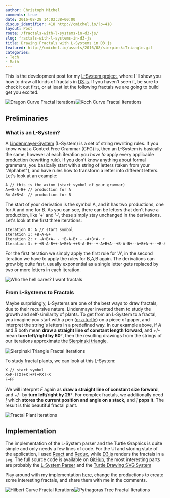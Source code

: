 ```yaml
---
author: Christoph Michel
comments: true
date: 2016-08-28 14:03:38+00:00
disqus_identifier: 418 http://cmichel.io/?p=418
layout: Post
route: /fractals-with-l-systems-in-d3-js/
slug: fractals-with-l-systems-in-d3-js
title: Drawing Fractals with L-Systems in D3.js
featured: http://cmichel.io/assets/2016/08/sierpinskiTriangle.gif
categories:
- Tech
- Math
---
```

This is the development post for my [L-System project](/projects/fractals-LSystem), where I 'll show you how to draw all kinds of fractals in [D3.js](https://github.com/d3/d3). If you haven't seen it, be sure to check it out first, or at least let the following fractals we are going to build get you excited.

![Dragon Curve Fractal Iterations](http://cmichel.io/assets/2016/08/dragonCurve-300.gif)![Koch Curve Fractal Iterations](http://cmichel.io/assets/2016/08/kochCurve300.gif)


## Preliminaries
### What is an L-System?
A [Lindenmayer-System](https://en.wikipedia.org/wiki/L-system) (L-System) is a set of string rewriting rules. If you know what a Context Free Grammar (CFG) is, then an L-System is basically the same, however at each iteration you _have to_ apply every applicable production (rewriting rule). If you don't know anything about formal grammars, you basically start with a string of letters (taken from your "Alphabet"), and have rules how to transform a letter into different letters. Let's look at an example:
```default
A // this is the axiom (start symbol of your grammar)
A=+B-A-B+ // production for A
B=-A+B+A- // production for B
```

The start of your derivation is the symbol A, and it has two productions, one for A and one for B. As you can see, there can be letters that don't have a production, like '+' and '-', these simply stay unchanged in the derivations. Let's look at the first three iterations:
```default
Iteration 0: A // start symbol 
Iteration 1: +B-A-B+ 
Iteration 2: + -A+B+A- - +B-A-B+ - -A+B+A- + 
Iteration 3: +-+B-A-B++-A+B+A-++B-A-B+--+-A+B+A--+B-A-B+--A+B+A-+--+B-A-B++-A+B+A-++B-A-B+-+
```

For the first iteration we simply apply the first rule for 'A', in the second iteration we have to apply the rules for B,A,B again. The derivations can grow big quite fast, usually exponential as a single letter gets replaced by two or more letters in each iteration.

![Who the hell cares? I want fractals](http://cmichel.io/assets/2016/08/71240729.jpg)


### From L-Systems to Fractals
Maybe surprisingly, L-Systems are one of the best ways to draw fractals, due to their recursive nature. Lindenmayer invented them to study the growth and self-similarity of plants.
To get from an L-System to a fractal, you imagine you start with a pen ([or a turtle](https://en.wikipedia.org/wiki/Turtle_graphics)) on a piece of paper, and interpret the string's letters in a predefined way. In our example above, if _A_ and _B_ both mean **draw a straight line of constant length forward**, and _+_/_-_ mean **turn left/right by 60°**, then the resulting drawings from the strings of our iterations approximate the [Sierpinski triangle](https://en.wikipedia.org/wiki/Sierpinski_triangle).

![Sierpinski Triangle Fractal Iterations](http://cmichel.io/assets/2016/08/sierpinskiTriangle.gif)

To study fractal plants, we can look at this L-System:
```default
X // start symbol
X=F-[[X]+X]+F[+FX]-X
F=FF
```

We will interpret _F_ again as **draw a straight line of constant size forward**, and _+_/_-_ by **turn left/right by 25°**. For complex fractals, we additionally need _[_ which **stores the current position and angle on a stack**, and _]_ **pops it**. The result is this beautiful fractal plant.

![Fractal Plant Iterations](http://cmichel.io/assets/2016/08/fractalPlant.gif)

## Implementation
The implementation of the L-System parser and the Turtle Graphics is quite simple and only needs a few lines of code. For the UI and storing state of the application, I used [React](https://facebook.github.io/react/) and [Redux](http://redux.js.org/), while [D3.js](https://github.com/d3/d3) renders the fractals in a `svg`.
The full source code is available on [GitHub](https://github.com/MrToph/L-System), the most interesting parts are probably the [L-System Parser](https://github.com/MrToph/L-System/blob/master/src/LSystem/index.js) and the [Turtle Drawing SVG System](https://github.com/MrToph/L-System/blob/master/src/LSystem/TurtleDrawingSubsystem.js)

Play around with my implementation [here](/projects/fractals-LSystem), change the productions to create some interesting fractals, and share them with me in the comments.

![Hilbert Curve Fractal Iterations](http://cmichel.io/assets/2016/08/hilbertCurve300.gif)![Pythagoras Tree Fractal Iterations](http://cmichel.io/assets/2016/08/pythagorasTree300.gif)
